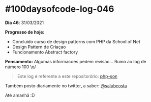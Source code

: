 # #100daysofcode-log-046

__Dia 46__: 31/03/2021

__Progresso de hoje:__
-	Concluido curso de design patterns com PHP da School of Net
- 	Design Pattern de Criaçao
-	Funcionamento Abstract factory

__Pensamento:__ Algumas informacoes pedem revisao...  Rumo ao log de número 100 \o/

> Este log é referente a este repositorório: [php-son](https://github.com/salubcosta/php-son)

Também posto diariamente no twitter, a saber: [@salubcosta](https://twitter.com/salubcosta)

Até amanhã :D 
